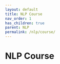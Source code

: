 ```yaml
---
layout: default
title: NLP Course
nav_order: 1
has_children: true
parent: NLP
permalink: /nlp/course/
---
```


# NLP Course
